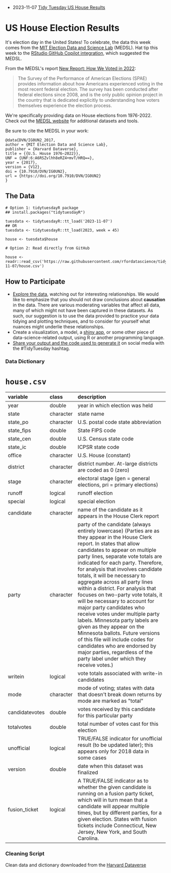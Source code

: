 * 2023-11-07 [Tidy Tuesday US House Results](https://hardin47.github.io/TidyTuesday/2023-11-07/house.html)


# US House Election Results

It's election day in the United States! To celebrate, the data this week comes from the [MIT Election Data and Science Lab](https://electionlab.mit.edu/) (MEDSL). Hat tip this week to the [RStudio GitHub Copilot integration](https://docs.posit.co/ide/user/ide/guide/tools/copilot.html), which suggested the MEDSL.

From the MEDSL's report [New Report: How We Voted in 2022](https://electionlab.mit.edu/articles/new-report-how-we-voted-2022):

> The Survey of the Performance of American Elections (SPAE) provides information about how Americans experienced voting in the most recent federal election. The survey has been conducted after federal elections since 2008, and is the only public opinion project in the country that is dedicated explicitly to understanding how voters themselves experience the election process.

We're specifically providing data on House elections from 1976-2022. Check out the [MEDSL website](https://electionlab.mit.edu/) for additional datasets and tools.

Be sure to cite the MEDSL in your work:

```
@data{DVN/IG0UN2_2017,
author = {MIT Election Data and Science Lab},
publisher = {Harvard Dataverse},
title = {{U.S. House 1976–2022}},
UNF = {UNF:6:A6RSZvlhh8eRZ4+mvT/HRQ==},
year = {2017},
version = {V12},
doi = {10.7910/DVN/IG0UN2},
url = {https://doi.org/10.7910/DVN/IG0UN2}
}
```

## The Data

```{r}
# Option 1: tidytuesdayR package 
## install.packages("tidytuesdayR")

tuesdata <- tidytuesdayR::tt_load('2023-11-07')
## OR
tuesdata <- tidytuesdayR::tt_load(2023, week = 45)

house <- tuesdata$house

# Option 2: Read directly from GitHub

house <- readr::read_csv('https://raw.githubusercontent.com/rfordatascience/tidytuesday/master/data/2023/2023-11-07/house.csv')
```

## How to Participate

- [Explore the data](https://r4ds.hadley.nz/), watching out for interesting relationships. We would like to emphasize that you should not draw conclusions about **causation** in the data. There are various moderating variables that affect all data, many of which might not have been captured in these datasets. As such, our suggestion is to use the data provided to practice your data tidying and plotting techniques, and to consider for yourself what nuances might underlie these relationships.
- Create a visualization, a model, a [shiny app](https://shiny.posit.co/), or some other piece of data-science-related output, using R or another programming language.
- [Share your output and the code used to generate it](../../../sharing.md) on social media with the #TidyTuesday hashtag.


### Data Dictionary

# `house.csv`

|variable       |class     |description    |
|:--------------|:---------|:--------------|
|year           |double    |year in which election was held |
|state          |character |state name |
|state_po       |character |U.S. postal code state abbreviation |
|state_fips     |double    |State FIPS code |
|state_cen      |double    |U.S. Census state code |
|state_ic       |double    |ICPSR state code |
|office         |character |U.S. House (constant) |
|district       |character |district number. At-large districts are coded as 0 (zero) |
|stage          |character |electoral stage (gen = general elections, pri = primary elections) |
|runoff         |logical   |runoff election |
|special        |logical   |special election |
|candidate      |character |name of the candidate as it appears in the House Clerk report |
|party          |character |party of the candidate (always entirely lowercase) (Parties are as they appear in the House Clerk report. In states that allow candidates to appear on multiple party lines, separate vote totals are indicated for each party. Therefore, for analysis that involves candidate totals, it will be necessary to aggregate across all party lines within a district. For analysis that focuses on two-party vote totals, it will be necessary to account for major party candidates who receive votes under multiple party labels. Minnesota party labels are given as they appear on the Minnesota ballots. Future versions of this file will include codes for candidates who are endorsed by major parties, regardless of the party label under which they receive votes.) |
|writein        |logical   |vote totals associated with write-in candidates |
|mode           |character |mode of voting; states with data that doesn't break down returns by mode are marked as "total" |
|candidatevotes |double    |votes received by this candidate for this particular party |
|totalvotes     |double    |total number of votes cast for this election |
|unofficial     |logical   |TRUE/FALSE indicator for unofficial result (to be updated later); this appears only for 2018 data in some cases |
|version        |double    |date when this dataset was finalized |
|fusion_ticket  |logical   |A TRUE/FALSE indicator as to whether the given candidate is running on a fusion party ticket, which will in turn mean that a candidate will appear multiple times, but by different parties, for a given election. States with fusion tickets include Connecticut, New Jersey, New York, and South Carolina. |


### Cleaning Script

Clean data and dictionary downloaded from the [Harvard Dataverse ](https://dataverse.harvard.edu/dataset.xhtml?persistentId=doi:10.7910/DVN/IG0UN2)
